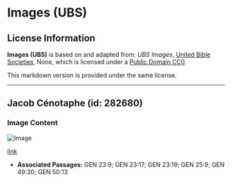 # Images (UBS)

## License Information

**Images (UBS)** is based on and adapted from: _UBS Images_, [United Bible Societies](https://unitedbiblesocieties.org/), None, which is licensed under a [Public Domain CC0](https://creativecommons.org/public-domain/cc0/).

This markdown version is provided under the same license.



--------------------------------

## Jacob Cénotaphe (id: 282680)

### Image Content

![Image](https://cdn.aquifer.bible/aquifer-content/resources/Media/WEB-0543_jacob_cenotaph.jpg)

[link](https://cdn.aquifer.bible/aquifer-content/resources/Media/WEB-0543_jacob_cenotaph.jpg)

* **Associated Passages:** GEN 23:9; GEN 23:17; GEN 23:19; GEN 25:9; GEN 49:30; GEN 50:13


